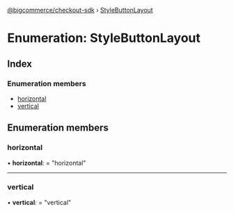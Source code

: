[@bigcommerce/checkout-sdk](../README.md) › [StyleButtonLayout](stylebuttonlayout.md)

# Enumeration: StyleButtonLayout

## Index

### Enumeration members

* [horizontal](stylebuttonlayout.md#horizontal)
* [vertical](stylebuttonlayout.md#vertical)

## Enumeration members

###  horizontal

• **horizontal**: = "horizontal"

___

###  vertical

• **vertical**: = "vertical"
